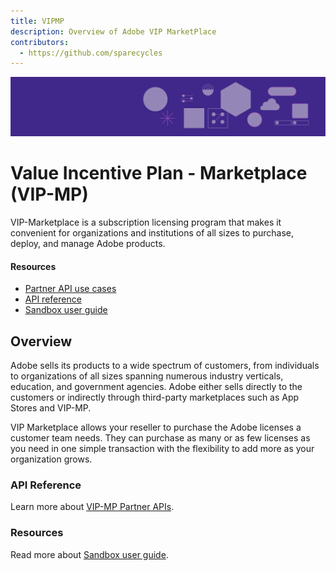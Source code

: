 ```yaml
---
title: VIPMP
description: Overview of Adobe VIP MarketPlace
contributors:
  - https://github.com/sparecycles 
---
```

<Hero slots="image, heading, text" background="rgb(64, 34, 138)" hideBreadcrumbNav={false}/>

![Hero image](./image/illustration.png)

# Value Incentive Plan - Marketplace (VIP-MP)

VIP-Marketplace is a subscription licensing program that makes it convenient for organizations and institutions of all sizes to purchase, deploy, and manage Adobe products.

#### Resources

* [Partner API use cases](docs/index.md)
* [API reference](api/index.md)
* [Sandbox user guide](technical-assets/index.md)

## Overview 

Adobe sells its products to a wide spectrum of customers, from individuals to organizations of all sizes spanning numerous industry verticals, education, and government agencies. Adobe either sells directly to the customers or indirectly through third-party marketplaces such as App Stores and VIP-MP.  

VIP Marketplace allows your reseller to purchase the Adobe licenses a customer team needs. They can purchase as many or as few licenses as you need in one simple transaction with the flexibility to add more as your organization grows.

### API Reference

Learn more about [VIP-MP Partner APIs](api/).

<DiscoverBlock slots="heading, link, text"/>

### Resources

Read more about [Sandbox user guide](technical-assets/).

